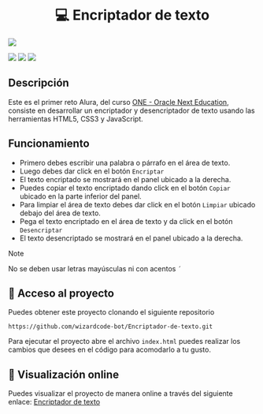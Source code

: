 <h1 align="center">💻 Encriptador de texto</h1> 

<p>
  <img src="http://img.shields.io/static/v1?label=ESTADO&message=EN%20DESARROLLO&color=RED&style=for-the-badge" #vitrinedev/>
</p>
<p>
  <img src="https://img.shields.io/badge/HTML5-E34F26?style=for-the-badge&logo=html5&logoColor=white" />
  <img src="https://img.shields.io/badge/CSS3-1572B6?style=for-the-badge&logo=css3&logoColor=white" />
  <img src="https://img.shields.io/badge/JavaScript-323330?style=for-the-badge&logo=javascript&logoColor=F7DF1E" />
</p>

## Descripción
Este es el primer reto Alura, del curso [ONE - Oracle Next Education](https://www.oracle.com/co/education/oracle-next-education/), consiste en desarrollar un encriptador y desencriptador de texto usando las herramientas HTML5, CSS3 y JavaScript.

## Funcionamiento
- Primero debes escribir una palabra o párrafo en el área de texto.
- Luego debes dar click en el botón `Encriptar`
- El texto encriptado se mostrará en el panel ubicado a la derecha.
- Puedes copiar el texto encriptado dando click en el botón `Copiar` ubicado en la parte inferior del panel.
- Para limpiar el área de texto debes dar click en el botón `Limpiar` ubicado debajo del área de texto.
- Pega el texto encriptado en el área de texto y da click en el botón `Desencriptar`
- El texto desencriptado se mostrará en el panel ubicado a la derecha.
> [!NOTE]  
> No se deben usar letras mayúsculas ni con acentos `´`

## 📂 Acceso al proyecto
Puedes obtener este proyecto clonando el siguiente repositorio
```
https://github.com/wizardcode-bot/Encriptador-de-texto.git
```
Para ejecutar el proyecto abre el archivo `index.html` puedes realizar los cambios que desees en el código para acomodarlo a tu gusto.

## :mag_right: Visualización online
Puedes visualizar el proyecto de manera online a través del siguiente enlace: 
[Encriptador de texto](https://wizardcode-bot.github.io/Encriptador-de-texto/) 
